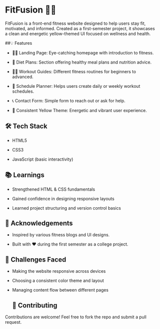 # FitFusion 🏋️‍♂️
FitFusion is a front-end fitness website designed to help users stay fit, motivated, and informed. Created as a first-semester project, it showcases a clean and energetic yellow-themed UI focused on wellness and health.

##💡 Features

- 🧘‍♀️ Landing Page: Eye-catching homepage with introduction to fitness.

- 🥗 Diet Plans: Section offering healthy meal plans and nutrition advice.

- 🏃‍♂️ Workout Guides: Different fitness routines for beginners to advanced.

- 📅 Schedule Planner: Helps users create daily or weekly workout schedules.

- 📞 Contact Form: Simple form to reach out or ask for help.

- 💛 Consistent Yellow Theme: Energetic and vibrant user experience.

## 🛠️ Tech Stack
- HTML5

- CSS3

- JavaScript (basic interactivity)

## 📚 Learnings
- Strengthened HTML & CSS fundamentals

- Gained confidence in designing responsive layouts

- Learned project structuring and version control basics

## 🙌 Acknowledgements
- Inspired by various fitness blogs and UI designs.

- Built with ❤️ during the first semester as a college project.


## 🧠 Challenges Faced

- Making the website responsive across devices
- Choosing a consistent color theme and layout
- Managing content flow between different pages

  ## 🤝 Contributing

Contributions are welcome! Feel free to fork the repo and submit a pull request.

